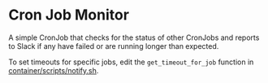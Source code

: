 # Cron Job Monitor

A simple CronJob that checks for the status of other CronJobs and reports to Slack if any have failed or are running longer than expected.

To set timeouts for specific jobs, edit the `get_timeout_for_job` function in [container/scripts/notify.sh](container/scripts/notify.sh).